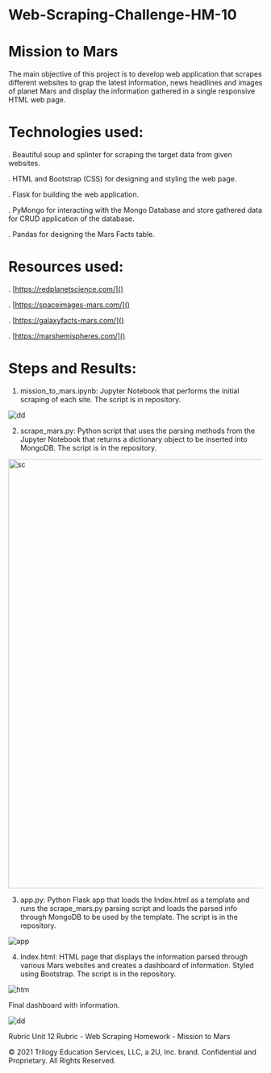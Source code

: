 # Web-Scraping-Challenge-HM-10

# Mission to Mars

The main objective of this project is to develop web application that scrapes different websites to grap the latest information, news headlines and images of planet Mars and display the information gathered in a single responsive HTML web page. 

# Technologies used:

. Beautiful soup and splinter for scraping the target data from given websites.

. HTML and Bootstrap (CSS) for designing and styling the web page.

. Flask for building the web application.

. PyMongo for interacting with the Mongo Database and store gathered data for CRUD application of the database.

. Pandas for designing the Mars Facts table.

# Resources used:

. [https://redplanetscience.com/]()

. [https://spaceimages-mars.com/]()

. [https://galaxyfacts-mars.com/]()

. [https://marshemispheres.com/]()

# Steps and Results:

1. mission_to_mars.ipynb: Jupyter Notebook that performs the initial scraping of each site. The script is in repository.

![dd](https://user-images.githubusercontent.com/84547558/158766829-8395d10a-ae1e-4cd2-9eb3-63ae6db5af70.png)


2. scrape_mars.py: Python script that uses the parsing methods from the Jupyter Notebook that returns a dictionary object to be inserted into 
   MongoDB. The script is in the repository.
   
 <img width="852" alt="sc" src="https://user-images.githubusercontent.com/84547558/158767116-61c14092-46c2-42bc-8f7b-b732f4d4805a.png">

   

3. app.py: Python Flask app that loads the Index.html as a template and runs the scrape_mars.py parsing script and loads the parsed info through
   MongoDB to be used by the template. The script is in the repository.

![app](https://user-images.githubusercontent.com/84547558/158767394-292c1574-12fb-43cf-a28e-10820917325c.png)


4. Index.html: HTML page that displays the information parsed through various Mars websites and creates a dashboard of information.
   Styled using Bootstrap. The script is in the repository.
   
![htm](https://user-images.githubusercontent.com/84547558/158767938-1b690459-08e7-49a9-8de3-e2c1ad111d9b.png)


Final dashboard with information.


![dd](https://user-images.githubusercontent.com/84547558/158882647-8e4c2ddb-bc6e-4d44-9c03-6985b8a15c0a.png)



Rubric
Unit 12 Rubric - Web Scraping Homework - Mission to Mars

© 2021 Trilogy Education Services, LLC, a 2U, Inc. brand. Confidential and Proprietary. All Rights Reserved.
